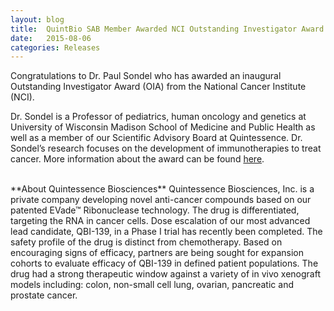 ```yaml
---
layout: blog
title:  QuintBio SAB Member Awarded NCI Outstanding Investigator Award
date:   2015-08-06
categories: Releases
---
```

Congratulations to Dr. Paul Sondel who has awarded an inaugural Outstanding Investigator Award (OIA) from the National Cancer Institute (NCI).

Dr. Sondel is a Professor of pediatrics, human oncology and genetics at University of Wisconsin Madison School of Medicine and Public Health as well as a member of our Scientific Advisory Board at Quintessence. Dr. Sondel’s research focuses on the development of immunotherapies to treat cancer. More information about the award can be found [here](http://www.med.wisc.edu/news-events/michael-fiore-paul-sondel-earn-prestigious-cancer-research-grant/46160).

<br />
**About Quintessence Biosciences**
Quintessence Biosciences, Inc. is a private company developing novel anti-cancer compounds based on our patented EVade™ Ribonuclease technology. The drug is differentiated, targeting the RNA in cancer cells. Dose escalation of our most advanced lead candidate, QBI-139, in a Phase I trial has recently been completed. The safety profile of the drug is distinct from chemotherapy. Based on encouraging signs of efficacy, partners are being sought for expansion cohorts to evaluate efficacy of QBI-139 in defined patient populations. The drug had a strong therapeutic window against a variety of in vivo xenograft models including: colon, non-small cell lung, ovarian, pancreatic and prostate cancer.
